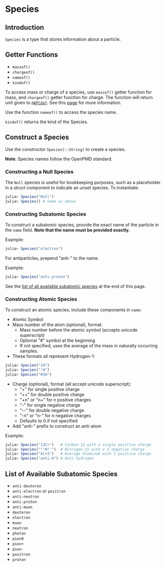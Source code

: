 # Species

## Introduction

`Species` is a type that stores information about a particle.

## Getter Functions

- `massof()`
- `chargeof()`
- `nameof()`
- `kindof()`

To access mass or charge of a species, use `massof()` getter function for mass, and `chargeof()` getter function for charge. The function will return unit given to [`@APCdef`](units.md). See this [page](constants.md) for more information.

Use the function `nameof()` to access the species name.

`kindof()` returns the kind of the Species.

## Construct a Species

Use the constructor `Species(::String)` to create a species.

**Note**: Species names follow the OpenPMD standard.

### Constructing a Null Species

The `Null` species is useful for bookkeeping purposes, such as a placeholder in a struct component to indicate an unset species. To instantiate:

```julia
julia> Species("Null")
julia> Species() # Same as above
```

### Constructing Subatomic Species

To construct a subatomic species, provide the exact name of the particle in the `name` field. **Note that the name must be provided exactly.**

Example:

```julia
julia> Species("electron")
```

For antiparticles, prepend "anti-" to the name.

Example:

```julia
julia> Species("anti-proton")
```

See the [list of all available subatomic species](#list-of-available-subatomic-species) at the end of this page.

### Constructing Atomic Species

To construct an atomic species, include these components in `name`:

- Atomic Symbol
- Mass number of the atom (optional), format:
    - Mass number before the atomic symbol (accepts unicode superscript)
    - Optional "#" symbol at the beginning
    - If not specified, uses the average of the mass in naturally occurring samples.
- These formats all represent Hydrogen-1:
    
```julia
julia> Species("1H")
julia> Species("¹H")
julia> Species("#1H")
```
    
- Charge (optional), format (all accept unicode superscript):
    - "+" for single positive charge
    - "++" for double positive charge
    - "+n" or "n+" for n positive charges
    - "-" for single negative charge
    - "-\-" for double negative charge
    - "-n" or "n-" for n negative charges
    - Defaults to 0 if not specified
- Add "anti-" prefix to construct an anti-atom

Example:

```julia
julia> Species("13C+")   # Carbon-13 with a single positive charge
julia> Species("¹⁵N³⁻")  # Nitrogen-15 with a 3 negative charge
julia> Species("Al+3")   # Average Aluminum with 3 positive charge
julia> Species("anti-H") # Anti-hydrogen
```

## List of Available Subatomic Species

- `anti-deuteron`
- `anti-electron` or `positron`
- `anti-neutron`
- `anti-proton`
- `anti-muon`
- `deuteron`
- `electron`
- `muon`
- `neutron`
- `photon`
- `pion0`
- `pion+`
- `pion-`
- `positron`
- `proton`
